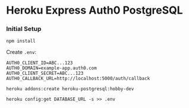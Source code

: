 # Heroku Express Auth0 PostgreSQL

### Initial Setup

```
npm install
```

Create `.env`:
```
AUTH0_CLIENT_ID=ABC...123
AUTH0_DOMAIN=example-app.auth0.com
AUTH0_CLIENT_SECRET=ABC...123
AUTH0_CALLBACK_URL=http://localhost:5000/auth/callback
```


```
heroku addons:create heroku-postgresql:hobby-dev
```

```
heroku config:get DATABASE_URL -s >> .env
```
